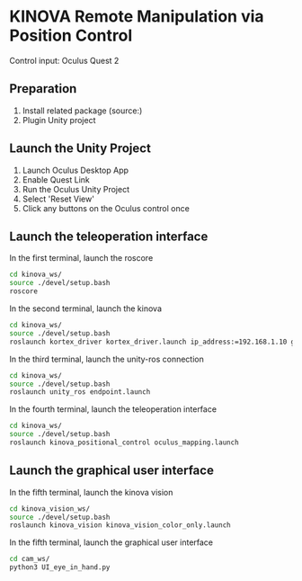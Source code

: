 # KINOVA Remote Manipulation via Position Control 
Control input: Oculus Quest 2

## Preparation
1. Install related package (source:)
2. Plugin Unity project

## Launch the Unity Project
1. Launch Oculus Desktop App
2. Enable Quest Link
3. Run the Oculus Unity Project
4. Select 'Reset View'
5. Click any buttons on the Oculus control once

## Launch the teleoperation interface
In the first terminal, launch the roscore
```bash
cd kinova_ws/
source ./devel/setup.bash
roscore
```
In the second terminal, launch the kinova
```bash
cd kinova_ws/
source ./devel/setup.bash
roslaunch kortex_driver kortex_driver.launch ip_address:=192.168.1.10 gripper:=robotiq_2f_85 robot_name:=my_gen3
```
In the third terminal, launch the unity-ros connection
```bash
cd kinova_ws/
source ./devel/setup.bash
roslaunch unity_ros endpoint.launch
```
In the fourth terminal, launch the teleoperation interface
```bash
cd kinova_ws/
source ./devel/setup.bash
roslaunch kinova_positional_control oculus_mapping.launch
```
## Launch the graphical user interface
In the fifth terminal, launch the kinova vision
```bash
cd kinova_vision_ws/
source ./devel/setup.bash
roslaunch kinova_vision kinova_vision_color_only.launch
```
In the fifth terminal, launch the graphical user interface
```bash
cd cam_ws/
python3 UI_eye_in_hand.py
```
